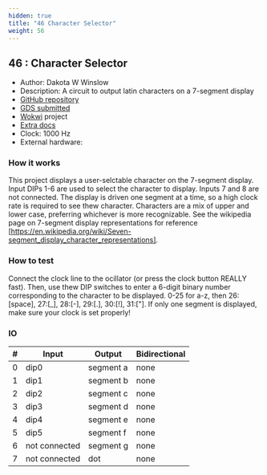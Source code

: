 ```yaml
---
hidden: true
title: "46 Character Selector"
weight: 56
---
```


## 46 : Character Selector

* Author: Dakota W Winslow
* Description: A circuit to output latin characters on a 7-segment display
* [GitHub repository](https://github.com/dakotawinslow/TinyTapeout5)
* [GDS submitted](https://github.com/dakotawinslow/TinyTapeout5/actions/runs/6756573541)
* [Wokwi](https://wokwi.com/projects/380408823952452609) project
* [Extra docs]()
* Clock: 1000 Hz
* External hardware: 



### How it works

This project displays a user-selctable character on the 7-segment display. Input DIPs 1-6 are used to select the character to display.
Inputs 7 and 8 are not connected. The display is driven one segment at a time, so a high clock rate is required to see thew character.
Characters are a mix of upper and lower case, preferring whichever is more recognizable. See the wikipedia page on 7-segment display representations
for reference [https://en.wikipedia.org/wiki/Seven-segment_display_character_representations].


### How to test

Connect the clock line to the ocillator (or press the clock button REALLY fast). Then, use thew DIP switches to enter a 6-digit binary number corresponding
to the character to be displayed. 0-25 for a-z, then 26:[space], 27:[_], 28:[-], 29:[.], 30:[!], 31:["]. If only one segment is displayed, make sure your clock is set properly!


### IO

| # | Input        | Output       | Bidirectional      |
|---|--------------|--------------| -------------------|
| 0 | dip0  | segment a | none |
| 1 | dip1  | segment b | none |
| 2 | dip2  | segment c | none |
| 3 | dip3  | segment d | none |
| 4 | dip4  | segment e | none |
| 5 | dip5  | segment f | none |
| 6 | not connected  | segment g | none |
| 7 | not connected  | dot | none |
